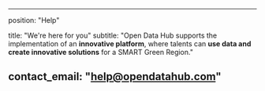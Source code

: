 

---
position: "Help"

title: "We're here for you"
subtitle: "Open Data Hub supports the implementation of an **innovative platform**, where talents can **use data and create innovative solutions** for a SMART Green Region."

contact_email: "help@opendatahub.com"
---

